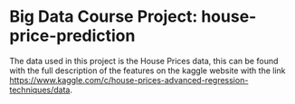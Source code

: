 # Big Data Course Project: house-price-prediction
The data used in this project is the House Prices data, this can be found with the full description of the features on the kaggle website with the link https://www.kaggle.com/c/house-prices-advanced-regression-techniques/data.
